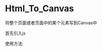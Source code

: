 # Html_To_Canvas
将整个页面或者页面中的某个元素写到Canvas中

首先引入js

<script type="text/javascript" src="htmlToCanvas.js"></script>

使用方法:

<script type="text/javascript">
	htmlToCanvas(document.getElementById("box")).then(function(canvas) {
		document.body.appendChild(canvas);
	});
</script>
